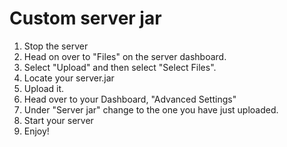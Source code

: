 # Custom server jar

1. Stop the server
2. Head on over to "Files" on the server dashboard.
3. Select "Upload" and then select "Select Files".
4. Locate your server.jar 
5. Upload it.
6. Head over to your Dashboard, "Advanced Settings"
7. Under "Server jar" change to the one you have just uploaded.
8.  Start your server
9. Enjoy!
